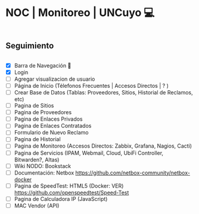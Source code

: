 # NOC | Monitoreo | UNCuyo :computer:
```

```
## Seguimiento
```

```
- [x] Barra de Navegación :bookmark_tabs:
- [x] Login
- [ ] Agregar visualizacion de usuario
- [ ] Página de Inicio (Télefonos Frecuentes | Accesos Directos | ? )
- [ ] Crear Base de Datos (Tablas: Proveedores, Sitios, Historial de Reclamos, etc)
- [ ] Pagina de Sitios
- [ ] Pagina de Proveedores
- [ ] Pagina de Enlaces Privados
- [ ] Pagina de Enlaces Contratados
- [ ] Formulario de Nuevo Reclamo
- [ ] Pagina de Historial
- [ ] Pagina de Monitoreo (Accesos Directos: Zabbix, Grafana, Nagios, Cacti)
- [ ] Pagina de Servicios (IPAM, Webmail, Cloud, UbiFi Controller, Bitwarden?, Altas)
- [ ] Wiki NODO: Bookstack
- [ ] Documentación: Netbox https://github.com/netbox-community/netbox-docker
- [ ] Pagina de SpeedTest: HTML5 (Docker: VER) https://github.com/openspeedtest/Speed-Test
- [ ] Pagina de Calculadora IP (JavaScript)
- [ ] MAC Vendor (API)
